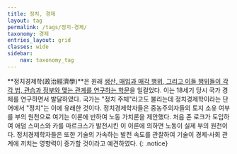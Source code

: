 ```yaml
---
title: 정치, 경제
layout: tag
permalink: /tags/정치-경제/
taxonomy: 경제
entries_layout: grid
classes: wide
sidebar:
    nav: taxonomy_tag
---
```


**정치경제학(政治經濟學)**은 원래 [생산, 매입과 매각 행위, 그리고 이들 행위들이 각각 법, 관습과 정부와 맺는 관계를 연구하는 학문](#)을 일컬었다. 이는 18세기 당시 국가 경제를 연구하면서 발달하였다. 국가는 "정치 주체"라고도 불리는데 정치경제학이라는 단어에서 "정치"는 이에 유래한 것이다. 정치경제학자들은 중농주의자들의 토지 소유 여부를 부의 원천으로 여기는 이론에 반하여 노동 가치론을 제안했다. 처음 존 로크가 도입하여 애덤 스미스와 카를 마르크스가 발전시킨 이 이론에 의하면 노동이 실제 부의 원천이다. 정치경제학자들은 또한 기술의 가속하는 발전 속도를 관찰하여 기술이 경제·사회 관계에 끼치는 영향력이 증가할 것이라고 예견하였다.
{: .notice}